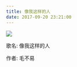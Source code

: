```yaml
---
title: 像我这样的人
date: 2017-09-20 23:21:00
---
```


<script type="text/javascript" src="https://fs.andylistudio.com/blog/v2/static/scripts/loadListCss.js" defer="defer"></script>

<div class="container">
    <div class="music">
        <img src="https://fs.andylistudio.com/blog/music/mao_bu_yi.jpg" />
        <div class="des">
            <p>歌名:&nbsp;像我这样的人</p>
            <p>作者:&nbsp;毛不易</p>
        </div>
    </div>
</div>
